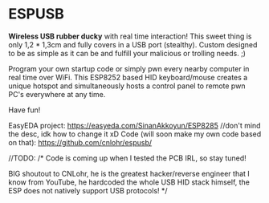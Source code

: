 # ESPUSB
<b>Wireless USB rubber ducky</b> with real time interaction!
This sweet thing is only 1,2 * 1,3cm and fully covers in a USB port (stealthy).
Custom designed to be as simple as it can be and fulfill your malicious or trolling needs. ;)

Program your own startup code or simply pwn every nearby computer in real time over WiFi. This ESP8252 based HID keyboard/mouse creates a unique hotspot and simultaneously hosts a control panel to remote pwn PC's everywhere at any time.


Have fun!

EasyEDA project: https://easyeda.com/SinanAkkoyun/ESP8285 //don't mind the desc, idk how to change it xD
Code (will soon make my own code based on that): https://github.com/cnlohr/espusb/

//TODO:
/*
  Code is coming up when I tested the PCB IRL, so stay tuned!
  
  BIG shoutout to CNLohr, he is the greatest hacker/reverse engineer that I know from YouTube, he hardcoded the whole USB HID stack himself, the ESP does not natively support USB protocols!
*/
